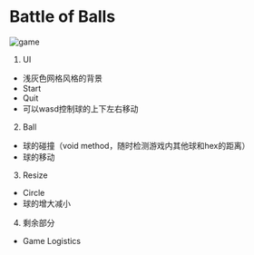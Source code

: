 # Battle of Balls

![game](https://github.com/yixiaowang2001/COMP-128_FP/blob/main/res/Pic1.png)

1. UI
  + 浅灰色网格风格的背景
  + Start
  + Quit
  + 可以wasd控制球的上下左右移动

2. Ball
  + 球的碰撞（void method，随时检测游戏内其他球和hex的距离）
  + 球的移动

3. Resize
  + Circle
  + 球的增大减小

4. 剩余部分
  + Game Logistics
